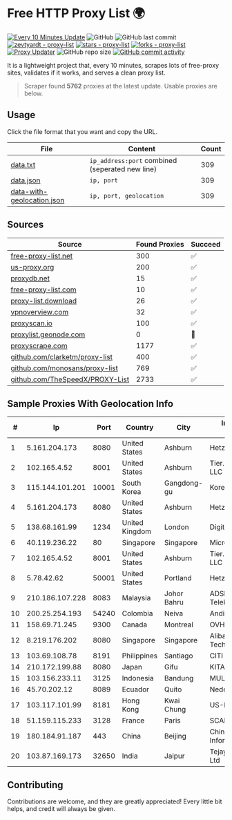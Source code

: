 
# Free HTTP Proxy List 🌍

[![Every 10 Minutes Update](https://github.com/mertguvencli/http-proxy-list/actions/workflows/main.yml/badge.svg?branch=main)](https://github.com/mertguvencli/http-proxy-list/actions/workflows/main.yml)
![GitHub](https://img.shields.io/github/license/mertguvencli/http-proxy-list)
![GitHub last commit](https://img.shields.io/github/last-commit/mertguvencli/http-proxy-list)
[![zevtyardt - proxy-list](https://img.shields.io/static/v1?label=zevtyardt&message=proxy-list&color=blue&logo=github)](https://github.com/zevtyardt/proxy-list "Go to GitHub repo")
[![stars - proxy-list](https://img.shields.io/github/stars/zevtyardt/proxy-list?style=social)](https://github.com/zevtyardt/proxy-list)
[![forks - proxy-list](https://img.shields.io/github/forks/zevtyardt/proxy-list?style=social)](https://github.com/zevtyardt/proxy-list)
[![Proxy Updater](https://github.com/zevtyardt/proxy-list/workflows/Proxy%20Updater/badge.svg)](https://github.com/zevtyardt/proxy-list/actions?query=workflow:"Proxy+Updater")
![GitHub repo size](https://img.shields.io/github/repo-size/zevtyardt/proxy-list)
[![GitHub commit activity](https://img.shields.io/github/commit-activity/m/zevtyardt/proxy-list?logo=commits)](https://github.com/zevtyardt/proxy-list/commits/main)

It is a lightweight project that, every 10 minutes, scrapes lots of free-proxy sites, validates if it works, and serves a clean proxy list.

> Scraper found **5762** proxies at the latest update. Usable proxies are below.

## Usage

Click the file format that you want and copy the URL.

|File|Content|Count|
|----|-------|-----|
|[data.txt](https://raw.githubusercontent.com/mertguvencli/http-proxy-list/main/proxy-list/data.txt)|`ip_address:port` combined (seperated new line)|309|
|[data.json](https://raw.githubusercontent.com/mertguvencli/http-proxy-list/main/proxy-list/data.json)|`ip, port`|309|
|[data-with-geolocation.json](https://raw.githubusercontent.com/mertguvencli/http-proxy-list/main/proxy-list/data-with-geolocation.json)|`ip, port, geolocation`|309|

## Sources

|Source|Found Proxies|Succeed|
|------|-------------|-------|
|[free-proxy-list.net](https://free-proxy-list.net)|300|✅|
|[us-proxy.org](https://www.us-proxy.org)|200|✅|
|[proxydb.net](http://proxydb.net)|15|✅|
|[free-proxy-list.com](https://free-proxy-list.com/?page=&port=&type%5B%5D=http&type%5B%5D=https&up_time=0&search=Search)|10|✅|
|[proxy-list.download](https://www.proxy-list.download/HTTP)|26|✅|
|[vpnoverview.com](https://vpnoverview.com/privacy/anonymous-browsing/free-proxy-servers)|32|✅|
|[proxyscan.io](https://www.proxyscan.io)|100|✅|
|[proxylist.geonode.com](https://proxylist.geonode.com/api/proxy-list?limit=300&page=1&sort_by=lastChecked&sort_type=desc&protocols=http,https)|0|🚫|
|[proxyscrape.com](https://api.proxyscrape.com/v2/?request=displayproxies&protocol=http&timeout=10000&country=all&ssl=all&anonymity=all)|1177|✅|
|[github.com/clarketm/proxy-list](https://raw.githubusercontent.com/clarketm/proxy-list/master/proxy-list-raw.txt)|400|✅|
|[github.com/monosans/proxy-list](https://raw.githubusercontent.com/monosans/proxy-list/main/proxies/http.txt)|769|✅|
|[github.com/TheSpeedX/PROXY-List](https://raw.githubusercontent.com/TheSpeedX/PROXY-List/master/http.txt)|2733|✅|


## Sample Proxies With Geolocation Info

|#|Ip|Port|Country|City|Internet Service Provider|
|-|--|----|-------|----|-------------------------|
|1|5.161.204.173|8080|United States|Ashburn|Hetzner Online GmbH|
|2|102.165.4.52|8001|United States|Ashburn|Tier.Net Technologies LLC|
|3|115.144.101.201|10001|South Korea|Gangdong-gu|Korea Telecom|
|4|5.161.204.173|8080|United States|Ashburn|Hetzner Online GmbH|
|5|138.68.161.99|1234|United Kingdom|London|DigitalOcean, LLC|
|6|40.119.236.22|80|Singapore|Singapore|Microsoft Corporation|
|7|102.165.4.52|8001|United States|Ashburn|Tier.Net Technologies LLC|
|8|5.78.42.62|50001|United States|Portland|Hetzner Online GmbH|
|9|210.186.107.228|8083|Malaysia|Johor Bahru|ADSL Streamyx Telekom Malaysia|
|10|200.25.254.193|54240|Colombia|Neiva|Andinet ON Line|
|11|158.69.71.245|9300|Canada|Montreal|OVH SAS|
|12|8.219.176.202|8080|Singapore|Singapore|Alibaba (US) Technology Co., Ltd.|
|13|103.69.108.78|8191|Philippines|Santiago|CITI Cableworld Inc.|
|14|210.172.199.88|8080|Japan|Gifu|KITAGATA|
|15|103.156.233.11|3125|Indonesia|Bandung|MULTIMEDIALINKTECH|
|16|45.70.202.12|8089|Ecuador|Quito|Nedetel S.A.|
|17|103.117.101.99|8181|Hong Kong|Kwai Chung|US-DMITINC|
|18|51.159.115.233|3128|France|Paris|SCALEWAY|
|19|180.184.91.187|443|China|Beijing|China Internet Network Information Center|
|20|103.87.169.173|32650|India|Jaipur|Tejays Industries Pvt Ltd|



## Contributing

Contributions are welcome, and they are greatly appreciated! Every
little bit helps, and credit will always be given.

